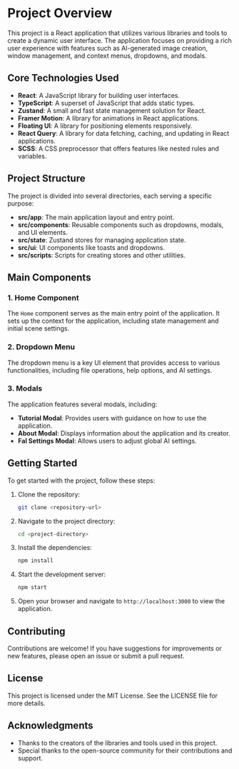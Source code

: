 # Project Overview

This project is a React application that utilizes various libraries and tools to create a dynamic user interface. The application focuses on providing a rich user experience with features such as AI-generated image creation, window management, and context menus, dropdowns, and modals.

## Core Technologies Used

- **React**: A JavaScript library for building user interfaces.
- **TypeScript**: A superset of JavaScript that adds static types.
- **Zustand**: A small and fast state management solution for React.
- **Framer Motion**: A library for animations in React applications.
- **Floating UI**: A library for positioning elements responsively.
- **React Query**: A library for data fetching, caching, and updating in React applications.
- **SCSS**: A CSS preprocessor that offers features like nested rules and variables.

## Project Structure

The project is divided into several directories, each serving a specific purpose:

- **src/app**: The main application layout and entry point.
- **src/components**: Reusable components such as dropdowns, modals, and UI elements.
- **src/state**: Zustand stores for managing application state.
- **src/ui**: UI components like toasts and dropdowns.
- **src/scripts**: Scripts for creating stores and other utilities.

## Main Components

### 1. Home Component

The `Home` component serves as the main entry point of the application. It sets up the context for the application, including state management and initial scene settings.

### 2. Dropdown Menu

The dropdown menu is a key UI element that provides access to various functionalities, including file operations, help options, and AI settings.

### 3. Modals

The application features several modals, including:

- **Tutorial Modal**: Provides users with guidance on how to use the application.
- **About Modal**: Displays information about the application and its creator.
- **Fal Settings Modal**: Allows users to adjust global AI settings.

## Getting Started

To get started with the project, follow these steps:

1. Clone the repository:
   ```bash
   git clone <repository-url>
   ```

2. Navigate to the project directory:
   ```bash
   cd <project-directory>
   ```

3. Install the dependencies:
   ```bash
   npm install
   ```

4. Start the development server:
   ```bash
   npm start
   ```

5. Open your browser and navigate to `http://localhost:3000` to view the application.

## Contributing

Contributions are welcome! If you have suggestions for improvements or new features, please open an issue or submit a pull request.

## License

This project is licensed under the MIT License. See the LICENSE file for more details.

## Acknowledgments

- Thanks to the creators of the libraries and tools used in this project.
- Special thanks to the open-source community for their contributions and support.
